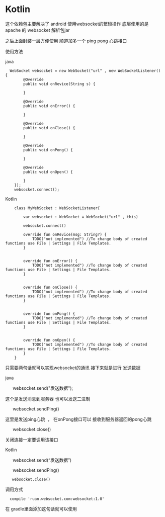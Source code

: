 # Kotlin


这个依赖包主要解决了 android 使用websocket的繁琐操作
底层使用的是apache 的 websocket 解析包jar

之后上面封装一层方便使用
顺道加多一个 ping pong 心跳接口


使用方法

java 

      WebSocket websocket = new WebSocket("url" , new WebSocketListener() {
            @Override
            public void onRevice(String s) {
                
            }

            @Override
            public void onError() {

            }

            @Override
            public void onClose() {

            }

            @Override
            public void onPong() {

            }

            @Override
            public void onOpen() {

            }
        });
        websocket.connect();
 
 
 Kotlin
 
        class MyWebSocket : WebSocketListener{
          
            var websocket : WebSocket = WebSocket("url" , this)
            
            websocket.connect()
            
            override fun onRevice(msg: String?) {
                TODO("not implemented") //To change body of created functions use File | Settings | File Templates.
            }

    
            override fun onError() {
                TODO("not implemented") //To change body of created functions use File | Settings | File Templates.
            }

   
            override fun onClose() {
                TODO("not implemented") //To change body of created functions use File | Settings | File Templates.
            }

    
            override fun onPong() {
                TODO("not implemented") //To change body of created functions use File | Settings | File Templates.
            }

    
            override fun onOpen() {
                TODO("not implemented") //To change body of created functions use File | Settings | File Templates.
            }
        }
        
        
 只需要两句话就可以实现websocket的通讯
 接下来就是进行 发送数据
 
 
 java
      
       websocket.send("发送数据");

这个是发送消息到服务器
也可以发送二进制
      
       websocket.sendPing()

这里是发送ping心跳  ， 在onPong接口可以 接收到服务器返回的pong心跳


       websocket.close()

关闭连接一定要调用该接口
 
 
 Kotlin
      
       websocket.send(“发送数据”)
      
       websocket.sendPing()
 
       websocket.close()
 
 
 
 
 调用方式
 
      compile 'ruan.websocket.com:websocket:1.0'
      
 在 gradle里面添加这句话就可以使用
